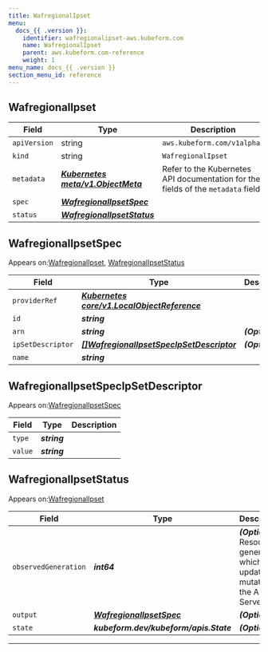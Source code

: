```yaml
---
title: WafregionalIpset
menu:
  docs_{{ .version }}:
    identifier: wafregionalipset-aws.kubeform.com
    name: WafregionalIpset
    parent: aws.kubeform.com-reference
    weight: 1
menu_name: docs_{{ .version }}
section_menu_id: reference
---
```


## WafregionalIpset
| Field | Type | Description |
| ------ | ----- | ----------- |
| `apiVersion` | string | `aws.kubeform.com/v1alpha1` |
|    `kind` | string | `WafregionalIpset` |
| `metadata` | ***[Kubernetes meta/v1.ObjectMeta](https://kubernetes.io/docs/reference/generated/kubernetes-api/v1.13/#objectmeta-v1-meta)***|Refer to the Kubernetes API documentation for the fields of the `metadata` field.|
| `spec` | ***[WafregionalIpsetSpec](#wafregionalipsetspec)***||
| `status` | ***[WafregionalIpsetStatus](#wafregionalipsetstatus)***||
## WafregionalIpsetSpec

Appears on:[WafregionalIpset](#wafregionalipset), [WafregionalIpsetStatus](#wafregionalipsetstatus)

| Field | Type | Description |
| ------ | ----- | ----------- |
| `providerRef` | ***[Kubernetes core/v1.LocalObjectReference](https://kubernetes.io/docs/reference/generated/kubernetes-api/v1.13/#localobjectreference-v1-core)***||
| `id` | ***string***||
| `arn` | ***string***| ***(Optional)*** |
| `ipSetDescriptor` | ***[[]WafregionalIpsetSpecIpSetDescriptor](#wafregionalipsetspecipsetdescriptor)***| ***(Optional)*** |
| `name` | ***string***||
## WafregionalIpsetSpecIpSetDescriptor

Appears on:[WafregionalIpsetSpec](#wafregionalipsetspec)

| Field | Type | Description |
| ------ | ----- | ----------- |
| `type` | ***string***||
| `value` | ***string***||
## WafregionalIpsetStatus

Appears on:[WafregionalIpset](#wafregionalipset)

| Field | Type | Description |
| ------ | ----- | ----------- |
| `observedGeneration` | ***int64***| ***(Optional)*** Resource generation, which is updated on mutation by the API Server.|
| `output` | ***[WafregionalIpsetSpec](#wafregionalipsetspec)***| ***(Optional)*** |
| `state` | ***kubeform.dev/kubeform/apis.State***| ***(Optional)*** |
---
